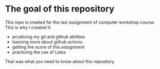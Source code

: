# The goal of this repository
This repo is created for the last assignment of computer workshop course.
This is why I created it:
- prcaticing my git and github abilities
- learning more about github actions
- getting the score of this assignment
- practicing the use of Latex

That was what you need to know about this repository.
